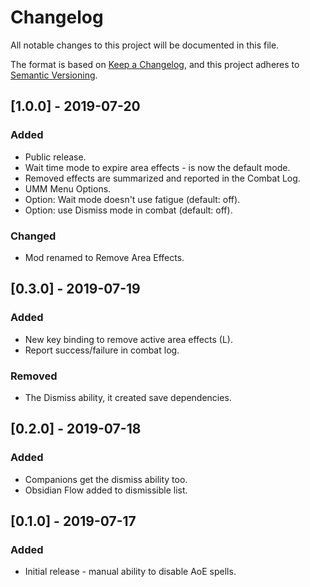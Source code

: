 # Changelog
All notable changes to this project will be documented in this file.

The format is based on [Keep a Changelog](https://keepachangelog.com/en/1.0.0/),
and this project adheres to [Semantic Versioning](https://semver.org/spec/v2.0.0.html).

## [1.0.0] - 2019-07-20
### Added
- Public release.
- Wait time mode to expire area effects - is now the default mode.
- Removed effects are summarized and reported in the Combat Log.
- UMM Menu Options.
- Option: Wait mode doesn't use fatigue (default: off).
- Option: use Dismiss mode in combat (default: off).

### Changed
- Mod renamed to Remove Area Effects.

## [0.3.0] - 2019-07-19
### Added
- New key binding to remove active area effects (L).
- Report success/failure in combat log.

### Removed
- The Dismiss ability, it created save dependencies.

## [0.2.0] - 2019-07-18
### Added
- Companions get the dismiss ability too.
- Obsidian Flow added to dismissible list.

## [0.1.0] - 2019-07-17
### Added
- Initial release - manual ability to disable AoE spells.
